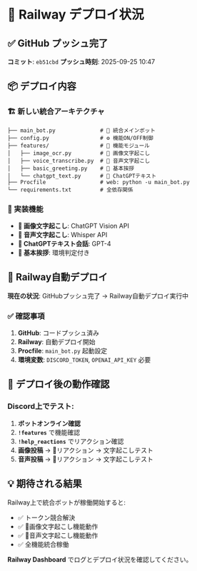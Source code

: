 # 🚀 Railway デプロイ状況

## ✅ GitHub プッシュ完了

**コミット**: `eb51cbd`
**プッシュ時刻**: 2025-09-25 10:47

## 📦 デプロイ内容

### 🏗️ 新しい統合アーキテクチャ
```
├── main_bot.py              # 🤖 統合メインボット
├── config.py                # ⚙️ 機能ON/OFF制御
├── features/                # 📁 機能モジュール
│   ├── image_ocr.py         # 🦀 画像文字起こし
│   ├── voice_transcribe.py  # 🎤 音声文字起こし
│   ├── basic_greeting.py    # 👋 基本挨拶
│   └── chatgpt_text.py      # 💬 ChatGPTテキスト
├── Procfile                 # web: python -u main_bot.py
└── requirements.txt         # 全依存関係
```

### 🎯 実装機能
- **🦀 画像文字起こし**: ChatGPT Vision API
- **🎤 音声文字起こし**: Whisper API
- **💬 ChatGPTテキスト会話**: GPT-4
- **👋 基本挨拶**: 環境判定付き

## 🔄 Railway自動デプロイ

**現在の状況**: GitHubプッシュ完了 → Railway自動デプロイ実行中

### ✅ 確認事項
1. **GitHub**: コードプッシュ済み
2. **Railway**: 自動デプロイ開始
3. **Procfile**: `main_bot.py` 起動設定
4. **環境変数**: `DISCORD_TOKEN`, `OPENAI_API_KEY` 必要

## 🧪 デプロイ後の動作確認

### Discord上でテスト:
1. **ボットオンライン確認**
2. **`!features`** で機能確認
3. **`!help_reactions`** でリアクション確認
4. **画像投稿** → 🦀リアクション → 文字起こしテスト
5. **音声投稿** → 🎤リアクション → 文字起こしテスト

## 💡 期待される結果

Railway上で統合ボットが稼働開始すると:
- ✅ トークン競合解決
- ✅ 🦀画像文字起こし機能動作
- ✅ 🎤音声文字起こし機能動作
- ✅ 全機能統合稼働

**Railway Dashboard** でログとデプロイ状況を確認してください。